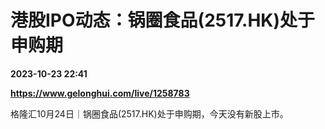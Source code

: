# 港股IPO动态：锅圈食品(2517.HK)处于申购期

**2023-10-23 22:41**

**https://www.gelonghui.com/live/1258783**

格隆汇10月24日｜锅圈食品(2517.HK)处于申购期，今天没有新股上市。